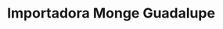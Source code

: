 ---
title: "Importadora Monge Guadalupe"
url: /guadalupe/importadora-monge-guadalupe/
shop: aparato
---